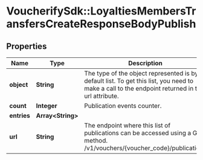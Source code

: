 # VoucherifySdk::LoyaltiesMembersTransfersCreateResponseBodyPublish

## Properties

| Name | Type | Description | Notes |
| ---- | ---- | ----------- | ----- |
| **object** | **String** | The type of the object represented is by default list. To get this list, you need to make a call to the endpoint returned in the url attribute. | [optional][default to &#39;list&#39;] |
| **count** | **Integer** | Publication events counter. | [optional] |
| **entries** | **Array&lt;String&gt;** |  | [optional] |
| **url** | **String** | The endpoint where this list of publications can be accessed using a GET method. /v1/vouchers/{voucher_code}/publications | [optional] |

